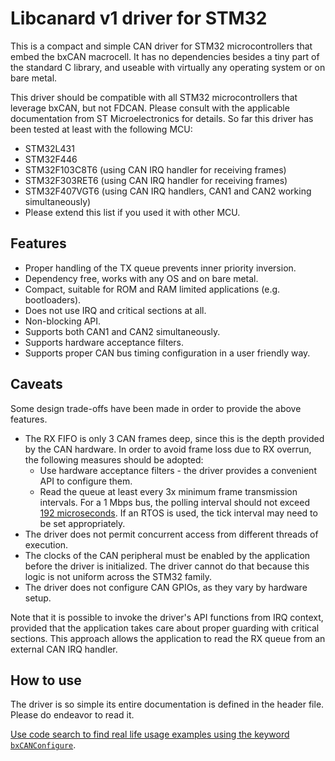 # Libcanard v1 driver for STM32

This is a compact and simple CAN driver for STM32 microcontrollers that embed the bxCAN macrocell.
It has no dependencies besides a tiny part of the standard C library,
and useable with virtually any operating system or on bare metal.

This driver should be compatible with all STM32 microcontrollers that leverage bxCAN, but not FDCAN.
Please consult with the applicable documentation from ST Microelectronics for details.
So far this driver has been tested at least with the following MCU:

* STM32L431
* STM32F446
* STM32F103C8T6 (using CAN IRQ handler for receiving frames)
* STM32F303RET6 (using CAN IRQ handler for receiving frames)
* STM32F407VGT6 (using CAN IRQ handlers, CAN1 and CAN2 working simultaneously)
* Please extend this list if you used it with other MCU.

## Features

* Proper handling of the TX queue prevents inner priority inversion.
* Dependency free, works with any OS and on bare metal.
* Compact, suitable for ROM and RAM limited applications (e.g. bootloaders).
* Does not use IRQ and critical sections at all.
* Non-blocking API.
* Supports both CAN1 and CAN2 simultaneously.
* Supports hardware acceptance filters.
* Supports proper CAN bus timing configuration in a user friendly way.

## Caveats

Some design trade-offs have been made in order to provide the above features.

* The RX FIFO is only 3 CAN frames deep, since this is the depth provided by the CAN hardware.
In order to avoid frame loss due to RX overrun, the following measures should be adopted:
  * Use hardware acceptance filters - the driver provides a convenient API to configure them.
  * Read the queue at least every 3x minimum frame transmission intervals.
    For a 1 Mbps bus, the polling interval should not exceed
    [192 microseconds](https://github.com/Zubax/kocherga/issues/5).
    If an RTOS is used, the tick interval may need to be set appropriately.
* The driver does not permit concurrent access from different threads of execution.
* The clocks of the CAN peripheral must be enabled by the application before the driver is
initialized. The driver cannot do that because this logic is not uniform across the STM32 family.
* The driver does not configure CAN GPIOs, as they vary by hardware setup. 


Note that it is possible to invoke the driver's API functions from IRQ context, provided that the
application takes care about proper guarding with critical sections.
This approach allows the application to read the RX queue from an external CAN IRQ handler.

## How to use

The driver is so simple its entire documentation is defined in the header file.
Please do endeavor to read it.

[Use code search to find real life usage examples using the keyword `bxCANConfigure`](https://github.com/search?q=bxCANConfigure&type=Code).
